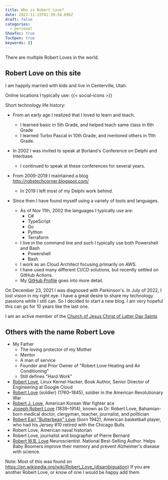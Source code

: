 ```yaml
---
title: Who is Robert Love?
date: 2022-11-15T01:39:54.696Z
draft: false
categories:
  - personal
ShowToc: true
TocOpen: true
keywords: []
---
```

There are multiple Robert Loves in the world.

## Robert Love on this site

I am happily married with kids and live in Centerville, Utah.

Online locations I typically use:
{{< social-icons >}}

Short technology life history:

- From an early age I realized that I loved to learn and teach.
  - I learned basic in 5th Grade, and helped teach same class in 6th Grade
  - I learned Turbo Pascal in 10th Grade, and mentored others in 11th Grade.
- In 2002 I was invited to speak at Borland's Conference on Delphi and Interbase.
  - I continued to speak at these conferences for several years.
- From 2009-2019 I maintained a blog http://robstechcorner.blogspot.com/
  - In 2019 I left most of my Delphi work behind.

- Since then I have found myself using a variety of tools and languages.
  - As of Nov 11th, 2002 the languages I typically use are:
    - C#
    - TypeScript
    - Go
    - Python
    - Terraform
  - I live in the command line and such I typically use both Powershell and Bash
    - Powershell
    - Bash
  - I work as an Cloud Architect focusing primarily on AWS.
  - I have used many different CI/CD solutions, but recently settled on GitHub Actions.
  - My [GitHub Profile](https://github.com/rlove) goes into more detail.

On December 23, 2021 I was diagnosed with Parkinson's.  In July of 2022, I lost vision in my right eye.  I have a great desire to share my technology passions while I still can. So I decided to start a new blog.  I am very hopeful this can go for 10 years like the last one.

I am an active member of the [Church of Jesus Christ of Latter Day Saints](https://www.churchofjesuschrist.org/)

## Others with the name Robert Love

- My Father
  - The loving protector of my Mother
  - Mentor
  - A man of service
  - Founder and Prior Owner of "Robert Love Heating and Air Conditioning"
  - Still defines "Hard Work"
- [Robert Love](https://rlove.org), Linux Kernel Hacker, Book Author, Senior Director of Engineering at Google Cloud
- [Robert Love](https://en.wikipedia.org/wiki/Robert_Love_(soldier)) (soldier) (1760–1845), soldier in the American Revolutionary War
- [Robert J. Love](https://en.wikipedia.org/wiki/Robert_J._Love), American Korean War fighter ace
- [Joseph Robert Love](https://en.wikipedia.org/wiki/Joseph_Robert_Love) (1839–1914), known as Dr. Robert Love, Bahamian-born medical doctor, clergyman, teacher, journalist, and politician
- [Robert Earl "Butterbean" Love](https://en.wikipedia.org/wiki/Bob_Love) (born 1942), American basketball player, who had his Jersey #10 retired with the Chicago Bulls.
- Robert Love, American naval historian
- Robert Love, journalist and biographer of Pierre Bernard
- [Robert W.B. Love](https://www.linkedin.com/in/dr-love/) Neuroscientist. National Best-Selling Author. Helps Baby Boomers improve their memory and prevent Alzheimer's disease with science.

Note: Most of this was found on https://en.wikipedia.org/wiki/Robert_Love_(disambiguation)
If you are another Robert Love, or know of one I would be happy add them
